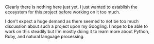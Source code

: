 Clearly there is nothing here just yet. I just wanted to establish the ecosystem for this project before working on it too much.

I don't expect a huge demand as there seemed to not be too much discussion about such a project upon my Googling. I hope to be able to work on this steadily but I'm mostly doing it to learn more about Python, Ruby, and natural language processing.
